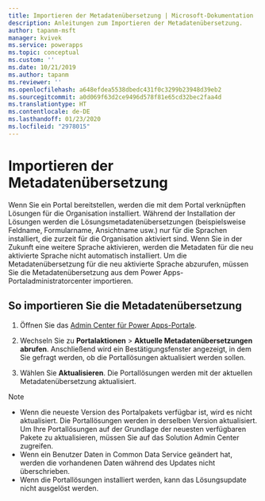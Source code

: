 ```yaml
---
title: Importieren der Metadatenübersetzung | Microsoft-Dokumentation
description: Anleitungen zum Importieren der Metadatenübersetzung.
author: tapanm-msft
manager: kvivek
ms.service: powerapps
ms.topic: conceptual
ms.custom: ''
ms.date: 10/21/2019
ms.author: tapanm
ms.reviewer: ''
ms.openlocfilehash: a648efdea5538dbedc431f0c3299b23948d39eb2
ms.sourcegitcommit: a0d069f63d2ce9496d578f81e65cd32bec2faa4d
ms.translationtype: HT
ms.contentlocale: de-DE
ms.lasthandoff: 01/23/2020
ms.locfileid: "2978015"
---
```

# <a name="import-metadata-translation"></a>Importieren der Metadatenübersetzung

Wenn Sie ein Portal bereitstellen, werden die mit dem Portal verknüpften Lösungen für die Organisation installiert. Während der Installation der Lösungen werden die Lösungsmetadatenübersetzungen (beispielsweise Feldname, Formularname, Ansichtname usw.) nur für die Sprachen installiert, die zurzeit für die Organisation aktiviert sind. Wenn Sie in der Zukunft eine weitere Sprache aktivieren, werden die Metadaten für die neu aktivierte Sprache nicht automatisch installiert. Um die Metadatenübersetzung für die neu aktivierte Sprache abzurufen, müssen Sie die Metadatenübersetzung aus dem Power Apps-Portaladministratorcenter importieren.

## <a name="to-import-metadata-translation"></a>So importieren Sie die Metadatenübersetzung

1.  Öffnen Sie das [Admin Center für Power Apps-Portale](admin-overview.md).

2.  Wechseln Sie zu **Portalaktionen** > **Aktuelle Metadatenübersetzungen abrufen**. Anschließend wird ein Bestätigungsfenster angezeigt, in dem Sie gefragt werden, ob die Portallösungen aktualisiert werden sollen.

3.  Wählen Sie **Aktualisieren**. Die Portallösungen werden mit der aktuellen Metadatenübersetzung aktualisiert.

> [!Note]
> - Wenn die neueste Version des Portalpakets verfügbar ist, wird es nicht aktualisiert. Die Portallösungen werden in derselben Version aktualisiert. Um Ihre Portallösungen auf der Grundlage der neuesten verfügbaren Pakete zu aktualisieren, müssen Sie auf das Solution Admin Center zugreifen.
> - Wenn ein Benutzer Daten in Common Data Service geändert hat, werden die vorhandenen Daten während des Updates nicht überschrieben.
> - Wenn die Portallösungen installiert werden, kann das Lösungsupdate nicht ausgelöst werden.